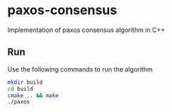 # paxos-consensus
Implementation of paxos consensus algorithm in C++ 


## Run

Use the following commands to run the algorithm
```bash
mkdir build
cd build
cmake .. && make
./paxos
```
